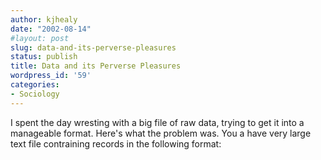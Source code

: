```yaml
---
author: kjhealy
date: "2002-08-14"
#layout: post
slug: data-and-its-perverse-pleasures
status: publish
title: Data and its Perverse Pleasures
wordpress_id: '59'
categories:
- Sociology
---
```


I spent the day wresting with a big file of raw data, trying to get it into a manageable format. Here's what the problem was. You a have very large text file contraining records in the following format:


